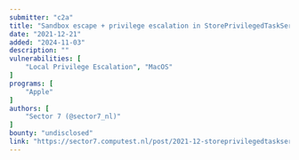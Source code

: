 ```yaml
---
submitter: "c2a"
title: "Sandbox escape + privilege escalation in StorePrivilegedTaskService"
date: "2021-12-21"
added: "2024-11-03"
description: ""
vulnerabilities: [
    "Local Privilege Escalation", "MacOS"
]
programs: [
    "Apple"
]
authors: [
    "Sector 7 (@sector7_nl)"
]
bounty: "undisclosed"
link: "https://sector7.computest.nl/post/2021-12-storeprivilegedtaskservice/"
---
```




